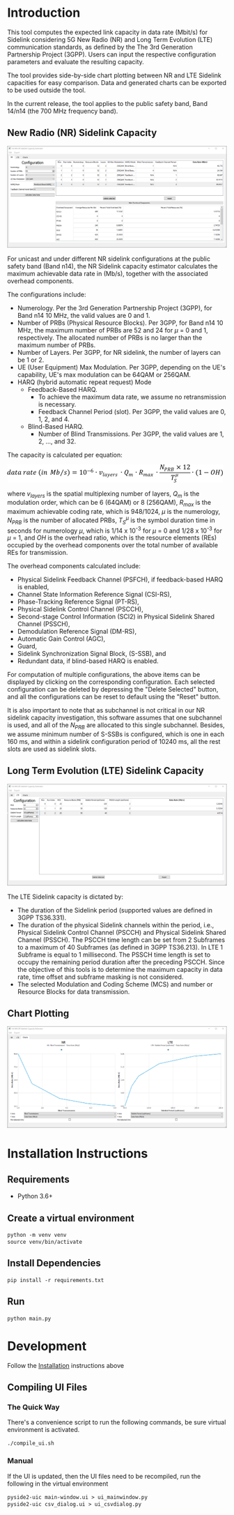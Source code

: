 # Introduction
This tool computes the expected link capacity in data rate (Mbit/s) for Sidelink considering 5G New Radio (NR) and Long Term Evolution (LTE) communication standards, as defined by the The 3rd Generation Partnership Project (3GPP). Users can input the respective configuration parameters and evaluate the resulting capacity.

The tool provides side-by-side chart plotting between NR and LTE Sidelink capacities for easy comparison. Data and generated charts can be exported to be used outside the tool.

In the current release, the tool applies to the public safety band, Band 14/n14 (the 700 MHz frequency band).

## New Radio (NR) Sidelink Capacity
![Application Screenshot NR](preview-screenshot-NR.png)

For unicast and under different NR sidelink configurations at the public safety band (Band n14), the NR Sidelink capacity estimator calculates the maximum achievable data rate in (Mb/s), together with the associated overhead components. 

The configurations include:

- Numerology. Per the 3rd Generation Partnership Project (3GPP), for Band n14 10 MHz, the valid values are 0 and 1.
- Number of PRBs (Physical Resource Blocks). Per 3GPP, for Band n14 10 MHz, the maximum number of PRBs are 52 and 24 for *&mu;* = 0 and 1, respectively. The allocated number of PRBs is no larger than the maximum number of PRBs.
- Number of Layers. Per 3GPP, for NR sidelink, the number of layers can be 1 or 2.
- UE (User Equipment) Max Modulation. Per 3GPP, depending on the UE's capability, UE's max modulation can be 64QAM or 256QAM.
- HARQ (hybrid automatic repeat request) Mode
  - Feedback-Based HARQ.
    - To achieve the maximum data rate, we assume no retransmission is necessary.
    - Feedback Channel Period (slot). Per 3GPP, the valid values are 0, 1, 2, and 4.
  - Blind-Based HARQ.
    - Number of Blind Transmissions. Per 3GPP, the valid values are 1, 2, ..., and 32.

The capacity is calculated per equation:

![NR capacity equation](capacity_eq.png)

where *v<sub>layers</sub>* is the spatial multiplexing number of layers, *Q<sub>m</sub>* is the modulation order, which can be 6 (64QAM) or 8 (256QAM), *R<sub>max</sub>* is the maximum achievable coding rate, which is 948/1024, *&mu;* is the numerology, *N<sub>PRB</sub>* is the number of allocated PRBs, *T<sub>S</sub><sup>&mu;</sup>* is the symbol duration time in seconds for numerology *&mu;*, which is 1/14 x 10<sup>-3</sup> for *&mu;* = 0 and 1/28 x 10<sup>-3</sup> for *&mu;* = 1, and *OH* is the overhead ratio, which is the resource elements (REs) occupied by the overhead components over the total number of available REs for transmission.  

The overhead components calculated include: 

- Physical Sidelink Feedback Channel (PSFCH), if feedback-based HARQ is enabled,
- Channel State Information Reference Signal (CSI-RS),
- Phase-Tracking Reference Signal (PT-RS),
- Physical Sidelink Control Channel (PSCCH),
- Second-stage Control Information (SCI2) in Physical Sidelink Shared Channel (PSSCH),
- Demodulation Reference Signal (DM-RS),
- Automatic Gain Control (AGC),
- Guard,
- Sidelink Synchronization Signal Block, (S-SSB), and
- Redundant data, if blind-based HARQ is enabled.

For computation of multiple configurations, the above items can be displayed by clicking on the corresponding configuration. Each selected configuration can be deleted by depressing the "Delete Selected" button, and all the configurations can be reset to default using the "Reset" button. 

It is also important to note that as subchannel is not critical in our NR sidelink capacity investigation, this software assumes that one subchannel is used, and all of the *N<sub>PRB* are allocated to this single subchannel. Besides, we assume minimum number of S-SSBs is configured, which is one in each 160 ms, and within a sidelink configuration period of 10240 ms, all the rest slots are used as sidelink slots.

## Long Term Evolution (LTE) Sidelink Capacity
![Application Screenshot LTE](preview-screenshot-LTE.png)

The LTE Sidelink capacity is dictated by:
- The duration of the Sidelink period (supported values are defined in 3GPP TS36.331).
- The duration of the physical Sidelink channels within the period, i.e., Physical Sidelink Control Channel (PSCCH) and Physical Sidelink Shared Channel (PSSCH). The PSCCH time length can be set from 2 Subframes to a maximum of 40 Subframes (as defined in 3GPP TS36.213). In LTE 1 Subframe is equal to 1 millisecond. The PSSCH time length is set to occupy the remaining period duration after the preceding PSCCH. Since the objective of this tools is to determine the maximum capacity in data rate, time offset and subframe masking is not considered.
- The selected Modulation and Coding Scheme (MCS) and number or Resource Blocks for data transmission.

## Chart Plotting
![Application Screenshot LTE](preview-screenshot-charts.png)

# Installation Instructions

## Requirements

* Python 3.6+

## Create a virtual environment

```shell
python -m venv venv
source venv/bin/activate
```

## Install Dependencies

```shell
pip install -r requirements.txt
```

## Run

```shell
python main.py
```

# Development
Follow the [Installation](#installation) instructions above

## Compiling UI Files

### The Quick Way
There's a convenience script to run the following commands,
be sure virtual environment is activated.
```shell
./compile_ui.sh
```

### Manual

If the UI is updated, then the UI files need to be recompiled, run the
following in the virtual environment

```shell
pyside2-uic main-window.ui > ui_mainwindow.py
pyside2-uic csv_dialog.ui > ui_csvdialog.py
```
